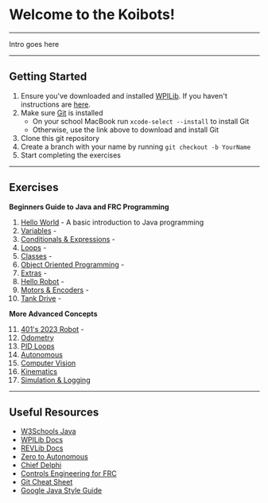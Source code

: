 # Welcome to the Koibots!

---

Intro goes here

---
## Getting Started
1. Ensure you've downloaded and installed [WPILib](https://github.com/wpilibsuite/allwpilib). If you haven't instructions are [here](https://koibots8230.github.io/koidocs/vscode.html).
2. Make sure [Git](https://git-scm.com/downloads) is installed
   + On your school MacBook run ```xcode-select --install``` to install Git
   + Otherwise, use the link above to download and install Git
3. Clone this git repository
4. Create a branch with your name by running `git checkout -b YourName`
5. Start completing the exercises
---
## Exercises

**Beginners Guide to Java and FRC Programming**
1. [Hello World](exercises/Task-1.md) - A basic introduction to Java programming
2. [Variables](exercises/Task-2.md) - 
3. [Conditionals & Expressions](exercises/Task-3.md) - 
4. [Loops](exercises/Task-4.md) - 
5. [Classes](exercises/Task-5.md) - 
6. [Object Oriented Programming](exercises/Task-6.md) - 
7. [Extras](exercises/Task-7.md) - 
8. [Hello Robot](exercises/Task-8.md) - 
9. [Motors & Encoders](exercises/Task-9.md) - 
10. [Tank Drive](exercises/Task-10.md) -

**More Advanced Concepts**

11. [401's 2023 Robot](exercises/Task-11.md) -
12. [Odometry](exercises/Task-12.md)
13. [PID Loops](exercises/Task-13.md)
14. [Autonomous](exercises/Task-14.md)
15. [Computer Vision](exercises/Task-15.md)
16. [Kinematics](exercises/Task-16.md)
17. [Simulation & Logging](exercises/Task-17.md)

---

## Useful Resources

 - [W3Schools Java](https://www.w3schools.com/java/default.asp)
 - [WPILib Docs](https://docs.wpilib.org/en/stable/index.html)
 - [REVLib Docs](https://docs.revrobotics.com/sparkmax/software-resources/spark-max-api-information)
 - [Zero to Autonomous](https://www.youtube.com/@0ToAuto/videos)
 - [Chief Delphi](https://www.chiefdelphi.com/)
 - [Controls Engineering for FRC](https://file.tavsys.net/control/controls-engineering-in-frc.pdf)
 - [Git Cheat Sheet](https://education.github.com/git-cheat-sheet-education.pdf)
 - [Google Java Style Guide](https://google.github.io/styleguide/javaguide.html)